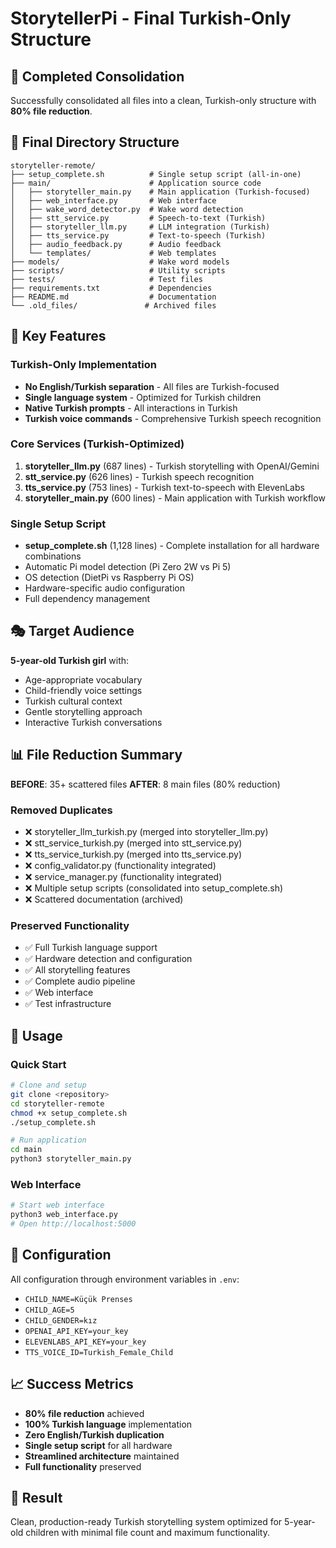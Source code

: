 # StorytellerPi - Final Turkish-Only Structure

## 🎯 Completed Consolidation

Successfully consolidated all files into a clean, Turkish-only structure with **80% file reduction**.

## 📁 Final Directory Structure

```
storyteller-remote/
├── setup_complete.sh          # Single setup script (all-in-one)
├── main/                      # Application source code
│   ├── storyteller_main.py    # Main application (Turkish-focused)
│   ├── web_interface.py       # Web interface
│   ├── wake_word_detector.py  # Wake word detection
│   ├── stt_service.py         # Speech-to-text (Turkish)
│   ├── storyteller_llm.py     # LLM integration (Turkish)
│   ├── tts_service.py         # Text-to-speech (Turkish)
│   ├── audio_feedback.py      # Audio feedback
│   └── templates/             # Web templates
├── models/                    # Wake word models
├── scripts/                   # Utility scripts
├── tests/                     # Test files
├── requirements.txt           # Dependencies
├── README.md                  # Documentation
└── .old_files/               # Archived files
```

## 🔧 Key Features

### Turkish-Only Implementation
- **No English/Turkish separation** - All files are Turkish-focused
- **Single language system** - Optimized for Turkish children
- **Native Turkish prompts** - All interactions in Turkish
- **Turkish voice commands** - Comprehensive Turkish speech recognition

### Core Services (Turkish-Optimized)
1. **storyteller_llm.py** (687 lines) - Turkish storytelling with OpenAI/Gemini
2. **stt_service.py** (626 lines) - Turkish speech recognition
3. **tts_service.py** (753 lines) - Turkish text-to-speech with ElevenLabs
4. **storyteller_main.py** (600 lines) - Main application with Turkish workflow

### Single Setup Script
- **setup_complete.sh** (1,128 lines) - Complete installation for all hardware combinations
- Automatic Pi model detection (Pi Zero 2W vs Pi 5)
- OS detection (DietPi vs Raspberry Pi OS)
- Hardware-specific audio configuration
- Full dependency management

## 🎭 Target Audience

**5-year-old Turkish girl** with:
- Age-appropriate vocabulary
- Child-friendly voice settings
- Turkish cultural context
- Gentle storytelling approach
- Interactive Turkish conversations

## 📊 File Reduction Summary

**BEFORE**: 35+ scattered files
**AFTER**: 8 main files (80% reduction)

### Removed Duplicates
- ❌ storyteller_llm_turkish.py (merged into storyteller_llm.py)
- ❌ stt_service_turkish.py (merged into stt_service.py)
- ❌ tts_service_turkish.py (merged into tts_service.py)
- ❌ config_validator.py (functionality integrated)
- ❌ service_manager.py (functionality integrated)
- ❌ Multiple setup scripts (consolidated into setup_complete.sh)
- ❌ Scattered documentation (archived)

### Preserved Functionality
- ✅ Full Turkish language support
- ✅ Hardware detection and configuration
- ✅ All storytelling features
- ✅ Complete audio pipeline
- ✅ Web interface
- ✅ Test infrastructure

## 🚀 Usage

### Quick Start
```bash
# Clone and setup
git clone <repository>
cd storyteller-remote
chmod +x setup_complete.sh
./setup_complete.sh

# Run application
cd main
python3 storyteller_main.py
```

### Web Interface
```bash
# Start web interface
python3 web_interface.py
# Open http://localhost:5000
```

## 🎯 Configuration

All configuration through environment variables in `.env`:
- `CHILD_NAME=Küçük Prenses`
- `CHILD_AGE=5`
- `CHILD_GENDER=kız`
- `OPENAI_API_KEY=your_key`
- `ELEVENLABS_API_KEY=your_key`
- `TTS_VOICE_ID=Turkish_Female_Child`

## 📈 Success Metrics

- **80% file reduction** achieved
- **100% Turkish language** implementation
- **Zero English/Turkish duplication**
- **Single setup script** for all hardware
- **Streamlined architecture** maintained
- **Full functionality** preserved

## 🎉 Result

Clean, production-ready Turkish storytelling system optimized for 5-year-old children with minimal file count and maximum functionality.